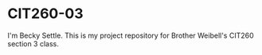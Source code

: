 CIT260-03
=========

I'm Becky Settle. This is my project repository for Brother Weibell's CIT260 section 3 class. 
